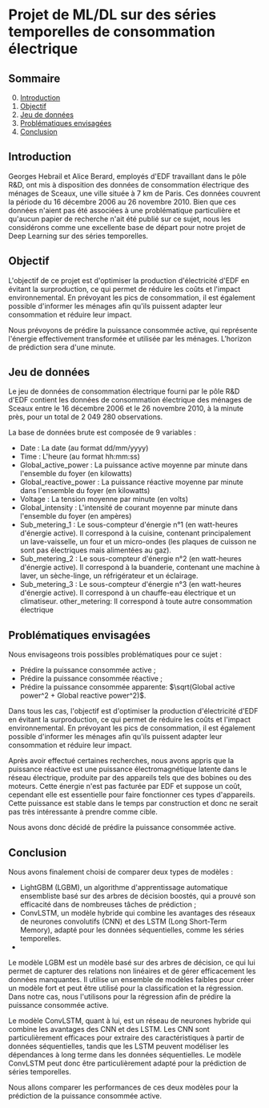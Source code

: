 # Projet de ML/DL sur des séries temporelles de consommation électrique


## Sommaire

0. [Introduction](#introduction)
1. [Objectif](#objectif)
2. [Jeu de données](#jeu-de-données)
3. [Problématiques envisagées](#problématiques-envisagées)
4. [Conclusion](#conclusion)

## Introduction
Georges Hebrail et Alice Berard, employés d'EDF travaillant dans le pôle R&D, ont mis à disposition des données de consommation électrique des ménages de Sceaux, une ville située à 7 km de Paris. Ces données couvrent la période du 16 décembre 2006 au 26 novembre 2010. Bien que ces données n'aient pas été associées à une problématique particulière et qu'aucun papier de recherche n'ait été publié sur ce sujet, nous les considérons comme une excellente base de départ pour notre projet de Deep Learning sur des séries temporelles.

## Objectif
L'objectif de ce projet est d'optimiser la production d'électricité d'EDF en évitant la surproduction, ce qui permet de réduire les coûts et l'impact environnemental. En prévoyant les pics de consommation, il est également possible d'informer les ménages afin qu'ils puissent adapter leur consommation et réduire leur impact.

Nous prévoyons de prédire la puissance consommée active, qui représente l'énergie effectivement transformée et utilisée par les ménages. L'horizon de prédiction sera d'une minute.

## Jeu de données
Le jeu de données de consommation électrique fourni par le pôle R&D d'EDF contient les données de consommation électrique des ménages de Sceaux entre le 16 décembre 2006 et le 26 novembre 2010, à la minute près, pour un total de 2 049 280 observations.

La base de données brute est composée de 9 variables :

- Date : La date (au format dd/mm/yyyy)
- Time : L'heure (au format hh:mm:ss)
- Global_active_power : La puissance active moyenne par minute dans l'ensemble du foyer (en kilowatts)
- Global_reactive_power : La puissance réactive moyenne par minute dans l'ensemble du foyer (en kilowatts)
- Voltage : La tension moyenne par minute (en volts)
- Global_intensity : L'intensité de courant moyenne par minute dans l'ensemble du foyer (en ampères)
- Sub_metering_1 : Le sous-compteur d'énergie n°1 (en watt-heures d'énergie active). Il correspond à la cuisine, contenant principalement un lave-vaisselle, un four et un micro-ondes (les plaques de cuisson ne sont pas électriques mais alimentées au gaz).
- Sub_metering_2 : Le sous-compteur d'énergie n°2 (en watt-heures d'énergie active). Il correspond à la buanderie, contenant une machine à laver, un sèche-linge, un réfrigérateur et un éclairage.
- Sub_metering_3 : Le sous-compteur d'énergie n°3 (en watt-heures d'énergie active). Il correspond à un chauffe-eau électrique et un climatiseur.
other_metering: Il correspond à toute autre consommation électrique

## Problématiques envisagées

Nous envisageons trois possibles problématiques pour ce sujet :

- Prédire la puissance consommée active ;
- Prédire la puissance consommée réactive ;
- Prédire la puissance consommée apparente: $\sqrt(Global active power^2 + Global reactive power^2)$.

Dans tous les cas, l'objectif est d'optimiser la production d'électricité d'EDF en évitant la surproduction, ce qui permet de réduire les coûts et l'impact environnemental. En prévoyant les pics de consommation, il est également possible d'informer les ménages afin qu'ils puissent adapter leur consommation et réduire leur impact.

Après avoir effectué certaines recherches, nous avons appris que la puissance réactive est une puissance électromagnétique latente dans le réseau électrique, produite par des appareils tels que des bobines ou des moteurs. Cette énergie n'est pas facturée par EDF et suppose un coût, cependant elle est essentielle pour faire fonctionner ces types d'appareils. Cette puissance est stable dans le temps par construction et donc ne serait pas très intéressante à prendre comme cible.

Nous avons donc décidé de prédire la puissance consommée active.

## Conclusion

Nous avons finalement choisi de comparer deux types de modèles :

- LightGBM (LGBM), un algorithme d'apprentissage automatique ensembliste basé sur des arbres de décision boostés, qui a prouvé son efficacité dans de nombreuses tâches de prédiction ;
- ConvLSTM, un modèle hybride qui combine les avantages des réseaux de neurones convolutifs (CNN) et des LSTM (Long Short-Term Memory), adapté pour les données séquentielles, comme les séries temporelles.
- 
Le modèle LGBM est un modèle basé sur des arbres de décision, ce qui lui permet de capturer des relations non linéaires et de gérer efficacement les données manquantes. Il utilise un ensemble de modèles faibles pour créer un modèle fort et peut être utilisé pour la classification et la régression. Dans notre cas, nous l'utilisons pour la régression afin de prédire la puissance consommée active.

Le modèle ConvLSTM, quant à lui, est un réseau de neurones hybride qui combine les avantages des CNN et des LSTM. Les CNN sont particulièrement efficaces pour extraire des caractéristiques à partir de données séquentielles, tandis que les LSTM peuvent modéliser les dépendances à long terme dans les données séquentielles. Le modèle ConvLSTM peut donc être particulièrement adapté pour la prédiction de séries temporelles.

Nous allons comparer les performances de ces deux modèles pour la prédiction de la puissance consommée active.

